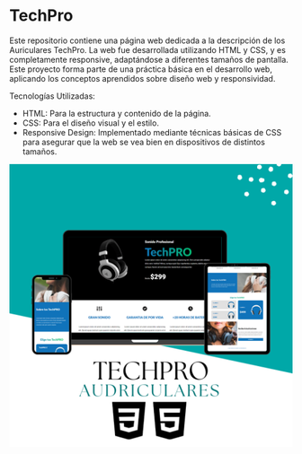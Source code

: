 # TechPro

Este repositorio contiene una página web dedicada a la descripción de los Auriculares TechPro. La web fue desarrollada utilizando HTML y CSS, y es completamente responsive, adaptándose a diferentes tamaños de pantalla. Este proyecto forma parte de una práctica básica en el desarrollo web, aplicando los conceptos aprendidos sobre diseño web y responsividad.

Tecnologías Utilizadas:
- HTML: Para la estructura y contenido de la página.
- CSS: Para el diseño visual y el estilo.
- Responsive Design: Implementado mediante técnicas básicas de CSS para asegurar que la web se vea bien en dispositivos de distintos tamaños.
 
![preview img](/preview.png)
